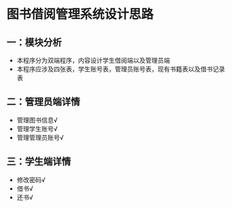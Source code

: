 # 图书借阅管理系统设计思路

## 一：模块分析

- 本程序分为双端程序，内容设计学生借阅端以及管理员端
- 本程序应涉及四张表，学生账号表，管理员账号表，现有书籍表以及借书记录表

## 二：管理员端详情

- 管理图书信息√
- 管理学生账号√
- 管理管理员账号√

## 三：学生端详情

- 修改密码√
- 借书√
- 还书√